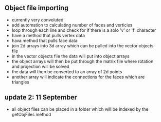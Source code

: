 ## Object file importing
- currently very convoluted 
- add automation to calculating number of faces and verticies
- loop through each line and check for if there is a solo 'v' or 'f' character
- have a method that pulls vertex data
- hava method that pulls face data
- join 2d arrays into 3d array which can be pulled into the vector objects file
- in the vector objects file the data will put into object arrays 
- the object arrays will then be put through the matrix file where rotation and projection will be solved 
- the data will then be converted to an array of 2d points 
- another array will indicate the connections for the faces which are triangles 

## update 2: 11 September 
- all object files can be placed in a folder which will be indexed by the getObjFiles method
